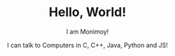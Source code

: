 <h1 align="center">Hello, World!</h1>
<p align="center">I am Monimoy!</p>
<p align="center">I can talk to Computers in C, C++, Java, Python and JS!</p>
